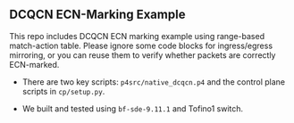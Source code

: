## DCQCN ECN-Marking Example

This repo includes DCQCN ECN marking example using range-based match-action table.
Please ignore some code blocks for ingress/egress mirroring, or you can reuse them to verify whether packets are correctly ECN-marked.

* There are two key scripts: `p4src/native_dcqcn.p4` and the control plane scripts in `cp/setup.py`.

* We built and tested using `bf-sde-9.11.1` and Tofino1 switch.
